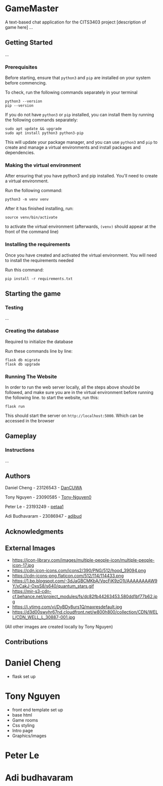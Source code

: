 # GameMaster

A text-based chat application for the CITS3403 project
[description of game here]
...

## Getting Started

...

### Prerequisites

Before starting, ensure that `python3` and `pip` are installed on your system before commencing.

To check, run the following commands separately in your terminal

```
python3 --version
pip --version
```

If you do not have `python3` or `pip` installed, you can install them by running the following commands separately:

```
sudo apt update && upgrade
sudo apt install python3 python3-pip
```

This will update your package manager, and you can use `python3` and `pip` to create and manage a virtual environments and install packages and dependencies.

### Making the virtual environment

After ensuring that you have python3 and pip installed. You'll need to create a virtual environment.

Run the following command:

```
python3 -m venv venv
```

After it has finished installing, run:

```
source venv/bin/activate
```

to activate the virtual environment
(afterwards, `(venv)` should appear at the front of the command line)

### Installing the requirements

Once you have created and activated the virtual environment. You will need to install the requirements needed

Run this command:

```
pip install -r requirements.txt
```

## Starting the game

### Testing

...

### Creating the database

Required to initialize the database

Run these commands line by line:

```
flask db migrate
flask db upgrade
```

### Running The Website

In order to run the web server locally, all the steps above should be followed, and make sure you are in the virtual environment before running the following line.
to start the website, run this:

```
flask run
```

This should start the server on `http://localhost:5000`. Which can be accessed in the browser

## Gameplay

### Instructions

...

## Authors

Daniel Cheng - 23126543 - [DanCUWA](https://github.com/DanCUWA)

Tony Nguyen - 23090585 - [Tony-Nguyen0](https://github.com/Tony-Nguyen0)

Peter Le - 23193249 - [petaa1](https://github.com/petaa1)

Adi Budhavaram - 23086947 - [adibud](https://github.com/adibud)

## Acknowledgments

## External Images
* https://icon-library.com/images/multiple-people-icon/multiple-people-icon-17.jpg
* https://cdn.icon-icons.com/icons2/390/PNG/512/hood_39094.png
* https://cdn-icons-png.flaticon.com/512/114/114433.png
* https://1.bp.blogspot.com/-3dJaGBCMKbA/VqcFiK9zO1I/AAAAAAAAW9Y/xCakJ-OxsS8/s640/quantum_stars.gif 
* https://mir-s3-cdn-cf.behance.net/project_modules/fs/dc82fb44263453.580dd1bf77b62.jpg 
* https://i.ytimg.com/vi/DyBDy8urs1Q/maxresdefault.jpg
* https://d3d00swyhr67nd.cloudfront.net/w800h800/collection/CDN/WELL/CDN_WELL_L_30887-001.jpg

(All other images are created locally by Tony Nguyen)

## Contributions
# Daniel Cheng
* flask set up

# Tony Nguyen
* front end template set up
* base html
* Game rooms
* Css styling
* Intro page
* Graphics/images

# Peter Le

# Adi budhavaram
